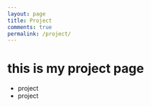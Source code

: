 ```yaml
---
layout: page
title: Project
comments: true
permalink: /project/
---
```


# this is my project page
- project
- project
